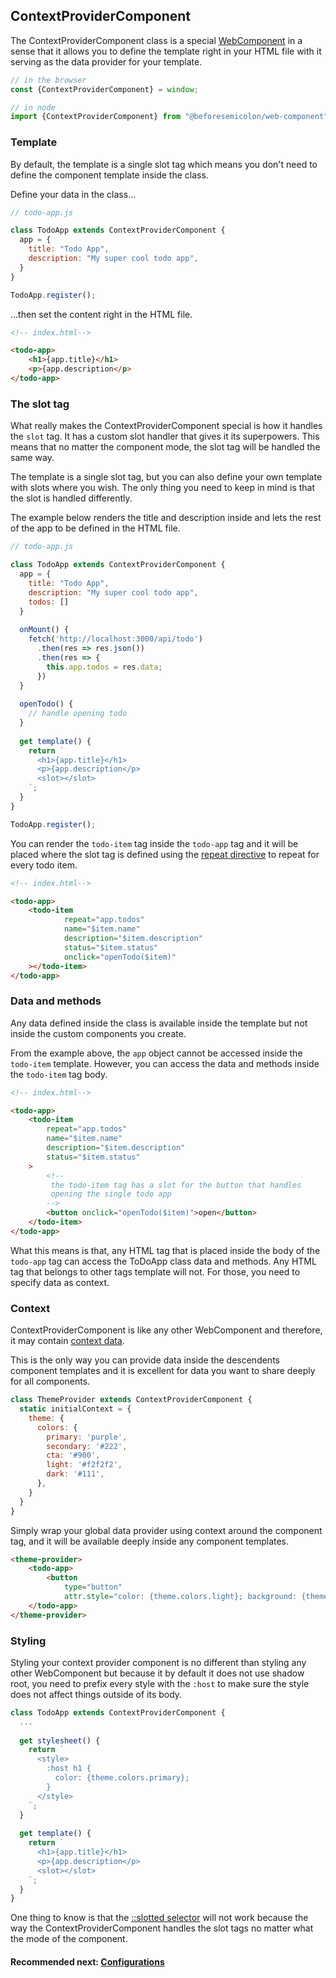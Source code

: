 ## ContextProviderComponent

The ContextProviderComponent class is a
special [WebComponent](https://github.com/beforesemicolon/web-component/blob/master/doc/WebComponent.md)
in a sense that it allows you to define the template right in your HTML file with it serving as the data provider for
your template.

```js
// in the browser
const {ContextProviderComponent} = window;

// in node
import {ContextProviderComponent} from "@beforesemicolon/web-component";
```

### Template

By default, the template is a single slot tag which means you don't need to define the component template inside the
class.

Define your data in the class...

```js
// todo-app.js

class TodoApp extends ContextProviderComponent {
  app = {
    title: "Todo App",
    description: "My super cool todo app",
  }
}

TodoApp.register();
```

...then set the content right in the HTML file.

```html
<!-- index.html-->

<todo-app>
	<h1>{app.title}</h1>
	<p>{app.description</p>
</todo-app>
```

### The slot tag

What really makes the ContextProviderComponent special is how it handles the `slot` tag. It has a custom slot handler that gives
it its superpowers. This means that no matter the component mode, the slot tag will be handled the same way.

The template is a single slot tag, but you can also define your own template with slots where you wish. The only thing
you need to keep in mind is that the slot is handled differently.

The example below renders the title and description inside and lets the rest of the app to be defined in the HTML file.

```js
// todo-app.js

class TodoApp extends ContextProviderComponent {
  app = {
    title: "Todo App",
    description: "My super cool todo app",
    todos: []
  }
  
  onMount() {
    fetch('http://localhost:3000/api/todo')
      .then(res => res.json())
      .then(res => {
        this.app.todos = res.data;
      })
  }
  
  openTodo() {
    // handle opening todo
  }
  
  get template() {
    return `
      <h1>{app.title}</h1>
      <p>{app.description</p>
      <slot></slot>
    `;
  }
}

TodoApp.register();
```

You can render the `todo-item` tag inside the `todo-app` tag and it will be placed where the slot tag is defined using
the [repeat directive](https://github.com/beforesemicolon/web-component/blob/master/doc/directives.md#repeat) to repeat
for every todo item.

```html
<!-- index.html-->

<todo-app>
	<todo-item
            repeat="app.todos"
            name="$item.name"
            description="$item.description"
            status="$item.status"
            onclick="openTodo($item)"
	></todo-item>
</todo-app>
```

### Data and methods
Any data defined inside the class is available inside the template but not inside the custom components
you create.

From the example above, the `app` object cannot be accessed inside the `todo-item` template. However, you can access
the data and methods inside the `todo-item` tag body.

```html
<!-- index.html-->

<todo-app>
	<todo-item
		repeat="app.todos"
		name="$item.name"
		description="$item.description"
		status="$item.status"
	>
        <!-- 
         the todo-item tag has a slot for the button that handles
         opening the single todo app
        -->
        <button onclick="openTodo($item)">open</button>
    </todo-item>
</todo-app>
```

What this means is that, any HTML tag that is placed inside the body of the `todo-app` tag can access the
ToDoApp class data and methods. Any HTML tag that belongs to other tags template will not. For those, you 
need to specify data as context.

### Context
ContextProviderComponent is like any other WebComponent and therefore, it may contain 
[context data](https://github.com/beforesemicolon/web-component/blob/master/doc/context.md).

This is the only way you can provide data inside the descendents component templates and it is excellent
for data you want to share deeply for all components.

```js
class ThemeProvider extends ContextProviderComponent {
  static initialContext = {
    theme: {
      colors: {
        primary: 'purple', 
        secondary: '#222', 
        cta: '#900', 
        light: '#f2f2f2', 
        dark: '#111', 
      },
    }
  }
}
```

Simply wrap your global data provider using context around the component tag, and it will be available
deeply inside any component templates.

```html
<theme-provider>
    <todo-app>
        <button 
            type="button" 
            attr.style="color: {theme.colors.light}; background: {theme.colors.primary}, true">click me</button>
    </todo-app>
</theme-provider>
```

### Styling
Styling your context provider component is no different than styling any other WebComponent but because
it by default it does not use shadow root, you need to prefix every style with the `:host` to make sure
the style does not affect things outside of its body.

```js
class TodoApp extends ContextProviderComponent {
  ...
  
  get stylesheet() {
    return `
      <style>
        :host h1 {
          color: {theme.colors.primary};
        }
      </style>
    `;
  }
  
  get template() {
    return `
      <h1>{app.title}</h1>
      <p>{app.description</p>
      <slot></slot>
    `;
  }
}
```

One thing to know is that the [::slotted selector](https://developer.mozilla.org/en-US/docs/Web/CSS/::slotted)
will not work because the way the ContextProviderComponent handles the slot tags no matter what the mode
of the component.

#### Recommended next: [Configurations](https://github.com/beforesemicolon/web-component/blob/master/doc/directives.md)
